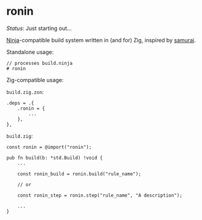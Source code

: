 # ronin

*Status*: Just starting out...

[Ninja][ninja]-compatible build system written in (and for) Zig, inspired by
[samurai][samurai].

Standalone usage:

```
// processes build.ninja
# ronin
```

Zig-compatible usage:

`build.zig.zon`:

```
.deps = .{
    .ronin = {
        ...
    },
},
```

`build.zig`:

```
const ronin = @import("ronin");

pub fn build(b: *std.Build) !void {
    ...

    const ronin_build = ronin.build("rule_name");

    // or

    const ronin_step = ronin.step("rule_name", "A description");

    ...
}
```

[ninja]: https://github.com/ninja-build/ninja
[samurai]: https://github.com/michaelforney/samurai
